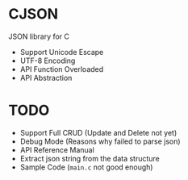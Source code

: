 # CJSON
JSON library for C

- Support Unicode Escape
- UTF-8 Encoding
- API Function Overloaded
- API Abstraction

# TODO
- Support Full CRUD (Update and Delete not yet)
- Debug Mode (Reasons why failed to parse json)
- API Reference Manual
- Extract json string from the data structure
- Sample Code (`main.c` not good enough)
